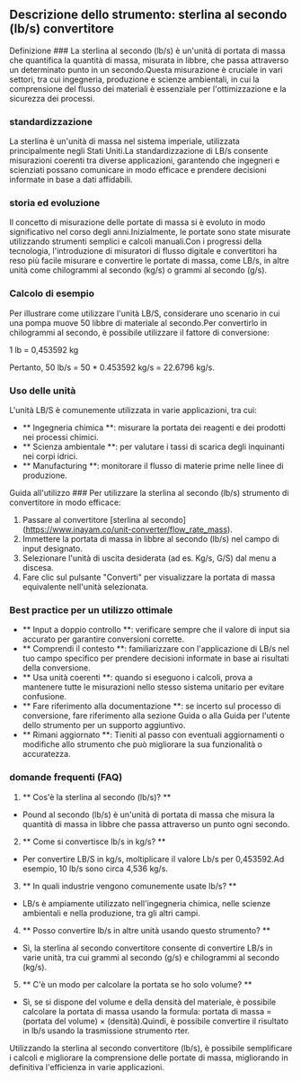 ## Descrizione dello strumento: sterlina al secondo (lb/s) convertitore

Definizione ###
La sterlina al secondo (lb/s) è un'unità di portata di massa che quantifica la quantità di massa, misurata in libbre, che passa attraverso un determinato punto in un secondo.Questa misurazione è cruciale in vari settori, tra cui ingegneria, produzione e scienze ambientali, in cui la comprensione del flusso dei materiali è essenziale per l'ottimizzazione e la sicurezza dei processi.

### standardizzazione
La sterlina è un'unità di massa nel sistema imperiale, utilizzata principalmente negli Stati Uniti.La standardizzazione di LB/s consente misurazioni coerenti tra diverse applicazioni, garantendo che ingegneri e scienziati possano comunicare in modo efficace e prendere decisioni informate in base a dati affidabili.

### storia ed evoluzione
Il concetto di misurazione delle portate di massa si è evoluto in modo significativo nel corso degli anni.Inizialmente, le portate sono state misurate utilizzando strumenti semplici e calcoli manuali.Con i progressi della tecnologia, l'introduzione di misuratori di flusso digitale e convertitori ha reso più facile misurare e convertire le portate di massa, come LB/s, in altre unità come chilogrammi al secondo (kg/s) o grammi al secondo (g/s).

### Calcolo di esempio
Per illustrare come utilizzare l'unità LB/S, considerare uno scenario in cui una pompa muove 50 libbre di materiale al secondo.Per convertirlo in chilogrammi al secondo, è possibile utilizzare il fattore di conversione:

1 lb = 0,453592 kg

Pertanto, 50 lb/s = 50 * 0.453592 kg/s = 22.6796 kg/s.

### Uso delle unità
L'unità LB/S è comunemente utilizzata in varie applicazioni, tra cui:
- ** Ingegneria chimica **: misurare la portata dei reagenti e dei prodotti nei processi chimici.
- ** Scienza ambientale **: per valutare i tassi di scarica degli inquinanti nei corpi idrici.
- ** Manufacturing **: monitorare il flusso di materie prime nelle linee di produzione.

Guida all'utilizzo ###
Per utilizzare la sterlina al secondo (lb/s) strumento di convertitore in modo efficace:
1. Passare al convertitore [sterlina al secondo] (https://www.inayam.co/unit-converter/flow_rate_mass).
2. Immettere la portata di massa in libbre al secondo (lb/s) nel campo di input designato.
3. Selezionare l'unità di uscita desiderata (ad es. Kg/s, G/S) dal menu a discesa.
4. Fare clic sul pulsante "Converti" per visualizzare la portata di massa equivalente nell'unità selezionata.

### Best practice per un utilizzo ottimale
- ** Input a doppio controllo **: verificare sempre che il valore di input sia accurato per garantire conversioni corrette.
- ** Comprendi il contesto **: familiarizzare con l'applicazione di LB/s nel tuo campo specifico per prendere decisioni informate in base ai risultati della conversione.
- ** Usa unità coerenti **: quando si eseguono i calcoli, prova a mantenere tutte le misurazioni nello stesso sistema unitario per evitare confusione.
- ** Fare riferimento alla documentazione **: se incerto sul processo di conversione, fare riferimento alla sezione Guida o alla Guida per l'utente dello strumento per un supporto aggiuntivo.
- ** Rimani aggiornato **: Tieniti al passo con eventuali aggiornamenti o modifiche allo strumento che può migliorare la sua funzionalità o accuratezza.

### domande frequenti (FAQ)

1. ** Cos'è la sterlina al secondo (lb/s)? **
- Pound al secondo (lb/s) è un'unità di portata di massa che misura la quantità di massa in libbre che passa attraverso un punto ogni secondo.

2. ** Come si convertisce lb/s in kg/s? **
- Per convertire LB/S in kg/s, moltiplicare il valore Lb/s per 0,453592.Ad esempio, 10 lb/s sono circa 4,536 kg/s.

3. ** In quali industrie vengono comunemente usate lb/s? **
- LB/s è ampiamente utilizzato nell'ingegneria chimica, nelle scienze ambientali e nella produzione, tra gli altri campi.

4. ** Posso convertire lb/s in altre unità usando questo strumento? **
- Sì, la sterlina al secondo convertitore consente di convertire LB/s in varie unità, tra cui grammi al secondo (g/s) e chilogrammi al secondo (kg/s).

5. ** C'è un modo per calcolare la portata se ho solo volume? **
- Sì, se si dispone del volume e della densità del materiale, è possibile calcolare la portata di massa usando la formula: portata di massa = (portata del volume) × (densità).Quindi, è possibile convertire il risultato in lb/s usando la trasmissione strumento rter.

Utilizzando la sterlina al secondo convertitore (lb/s), è possibile semplificare i calcoli e migliorare la comprensione delle portate di massa, migliorando in definitiva l'efficienza in varie applicazioni.